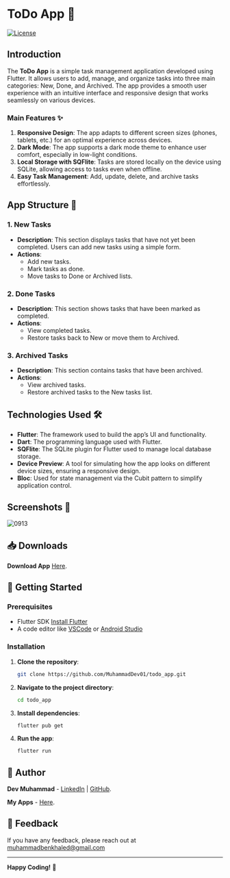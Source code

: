 # ToDo App 📝

[![License](https://img.shields.io/badge/license-MIT-blue.svg)](LICENSE)

## Introduction
The **ToDo App** is a simple task management application developed using Flutter. It allows users to add, manage, and organize tasks into three main categories: New, Done, and Archived. The app provides a smooth user experience with an intuitive interface and responsive design that works seamlessly on various devices.

### Main Features ✨
1. **Responsive Design**: The app adapts to different screen sizes (phones, tablets, etc.) for an optimal experience across devices.
2. **Dark Mode**: The app supports a dark mode theme to enhance user comfort, especially in low-light conditions.
3. **Local Storage with SQFlite**: Tasks are stored locally on the device using SQLite, allowing access to tasks even when offline.
4. **Easy Task Management**: Add, update, delete, and archive tasks effortlessly.

## App Structure 🧩

### 1. New Tasks
- **Description**: This section displays tasks that have not yet been completed. Users can add new tasks using a simple form.
- **Actions**: 
  - Add new tasks.
  - Mark tasks as done.
  - Move tasks to Done or Archived lists.

### 2. Done Tasks
- **Description**: This section shows tasks that have been marked as completed.
- **Actions**: 
  - View completed tasks.
  - Restore tasks back to New or move them to Archived.

### 3. Archived Tasks
- **Description**: This section contains tasks that have been archived.
- **Actions**: 
  - View archived tasks.
  - Restore archived tasks to the New tasks list.

## Technologies Used 🛠️
- **Flutter**: The framework used to build the app’s UI and functionality.
- **Dart**: The programming language used with Flutter.
- **SQFlite**: The SQLite plugin for Flutter used to manage local database storage.
- **Device Preview**: A tool for simulating how the app looks on different device sizes, ensuring a responsive design.
- **Bloc**: Used for state management via the Cubit pattern to simplify application control.

## Screenshots 📱

![0913](https://github.com/user-attachments/assets/e11c479b-183a-4ead-addf-74d09dd723f9)

## 📥 Downloads

**Download App**      [Here](https://drive.google.com/drive/folders/1eIUOmuuN-xxd5YM00UJlu-DRshAp52Dz).

## 🚀 Getting Started

### Prerequisites

- Flutter SDK [Install Flutter](https://flutter.dev/docs/get-started/install)
- A code editor like [VSCode](https://code.visualstudio.com/) or [Android Studio](https://developer.android.com/studio)


### Installation

1. **Clone the repository**:
   ```bash
   git clone https://github.com/MuhammadDev01/todo_app.git
   ```

2. **Navigate to the project directory**:
   ```bash
   cd todo_app
   ```

3. **Install dependencies**:
   ```bash
   flutter pub get
   ```

4. **Run the app**:
   ```bash
   flutter run
   ```
## 👤 Author

**Dev Muhammad** - [LinkedIn](https://www.linkedin.com/in/muhammad-khaled-811a9431a/) | [GitHub](https://github.com/MuhammadDev01).

**My Apps** - [Here](https://drive.google.com/drive/folders/18YQL6izZ-kHC2D2FamP89nJKfQyQOAx0).

## 💬 Feedback

If you have any feedback, please reach out at muhammadbenkhaled@gmail.com

---

**Happy Coding!** 🚀
